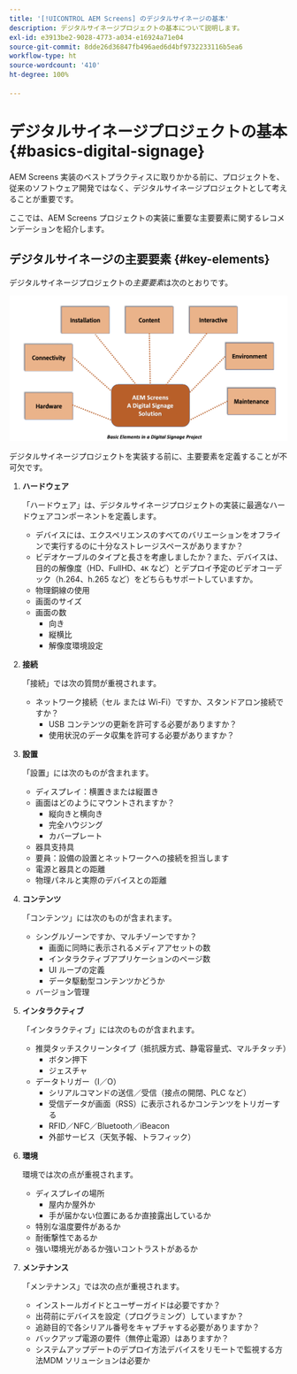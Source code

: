 ```yaml
---
title: '[!UICONTROL AEM Screens] のデジタルサイネージの基本'
description: デジタルサイネージプロジェクトの基本について説明します。
exl-id: e3913be2-9028-4773-a034-e16924a71e04
source-git-commit: 8dde26d36847fb496aed6d4bf9732233116b5ea6
workflow-type: ht
source-wordcount: '410'
ht-degree: 100%

---
```


# デジタルサイネージプロジェクトの基本 {#basics-digital-signage}

AEM Screens 実装のベストプラクティスに取りかかる前に、プロジェクトを、従来のソフトウェア開発ではなく、デジタルサイネージプロジェクトとして考えることが重要です。

ここでは、AEM Screens プロジェクトの実装に重要な主要要素に関するレコメンデーションを紹介します。

## デジタルサイネージの主要要素 {#key-elements}

デジタルサイネージプロジェクトの&#x200B;*主要要素*&#x200B;は次のとおりです。

![](/help/assets/Elements-Revised.png)

デジタルサイネージプロジェクトを実装する前に、主要要素を定義することが不可欠です。

1. **ハードウェア**

   「ハードウェア」は、デジタルサイネージプロジェクトの実装に最適なハードウェアコンポーネントを定義します。
   * デバイスには、エクスペリエンスのすべてのバリエーションをオフラインで実行するのに十分なストレージスペースがありますか？
   * ビデオケーブルのタイプと長さを考慮しましたか？また、デバイスは、目的の解像度（HD、FullHD、`4K` など）とデプロイ予定のビデオコーデック（h.264、h.265 など）をどちらもサポートしていますか。
   * 物理銅線の使用
   * 画面のサイズ
   * 画面の数
      * 向き
      * 縦横比
      * 解像度環境設定

1. **接続**

   「接続」では次の質問が重視されます。
   * ネットワーク接続（セル または Wi-Fi）ですか、スタンドアロン接続ですか？
      * USB コンテンツの更新を許可する必要がありますか？
      * 使用状況のデータ収集を許可する必要がありますか？

1. **設置**

   「設置」には次のものが含まれます。
   * ディスプレイ：横置きまたは縦置き
   * 画面はどのようにマウントされますか？
      * 縦向きと横向き
      * 完全ハウジング
      * カバープレート
   * 器具支持具
   * 要員：設備の設置とネットワークへの接続を担当します
   * 電源と器具との距離
   * 物理パネルと実際のデバイスとの距離

1. **コンテンツ**

   「コンテンツ」には次のものが含まれます。
   * シングルゾーンですか、マルチゾーンですか？
      * 画面に同時に表示されるメディアアセットの数
      * インタラクティブアプリケーションのページ数
      * UI ループの定義
      * データ駆動型コンテンツかどうか
   * バージョン管理

1. **インタラクティブ**

   「インタラクティブ」には次のものが含まれます。
   * 推奨タッチスクリーンタイプ（抵抗膜方式、静電容量式、マルチタッチ）
      * ボタン押下
      * ジェスチャ
   * データトリガー（I／O）
      * シリアルコマンドの送信／受信（接点の開閉、PLC など）
      * 受信データが画面（RSS）に表示されるかコンテンツをトリガーする
      * RFID／NFC／Bluetooth／iBeacon
      * 外部サービス（天気予報、トラフィック）

1. **環境**

   環境では次の点が重視されます。
   * ディスプレイの場所
      * 屋内か屋外か
      * 手が届かない位置にあるか直接露出しているか
   * 特別な温度要件があるか
   * 耐衝撃性であるか
   * 強い環境光があるか強いコントラストがあるか

1. **メンテナンス**

   「メンテナンス」では次の点が重視されます。

   * インストールガイドとユーザーガイドは必要ですか？
   * 出荷前にデバイスを設定（プログラミング）していますか？
   * 追跡目的で各シリアル番号をキャプチャする必要がありますか？
   * バックアップ電源の要件（無停止電源）はありますか？
   * システムアップデートのデプロイ方法デバイスをリモートで監視する方法MDM ソリューションは必要か
